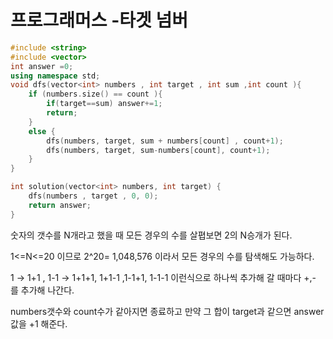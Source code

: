 # 프로그래머스 -타겟 넘버

```c++
#include <string>
#include <vector>
int answer =0;
using namespace std;
void dfs(vector<int> numbers , int target , int sum ,int count ){
    if (numbers.size() == count ){
        if(target==sum) answer+=1;
        return;
    }
    else {
        dfs(numbers, target, sum + numbers[count] , count+1);
        dfs(numbers, target, sum-numbers[count], count+1);
    }
}

int solution(vector<int> numbers, int target) {
    dfs(numbers , target , 0, 0);
    return answer;
}
```



숫자의 갯수를  N개라고 했을 때 모든 경우의 수를 살폅보면 2의 N승개가 된다. 

1<=N<=20 이므로 2^20= 1,048,576 이라서 모든 경우의 수를 탐색해도 가능하다.

1 → 1+1 , 1-1 → 1+1+1, 1+1-1 ,1-1+1, 1-1-1 이런식으로 하나씩 추가해 갈 때마다 +,- 를 추가해 나간다. 

numbers갯수와 count수가 같아지면 종료하고  만약 그 합이 target과 같으면 answer값을 +1 해준다.



